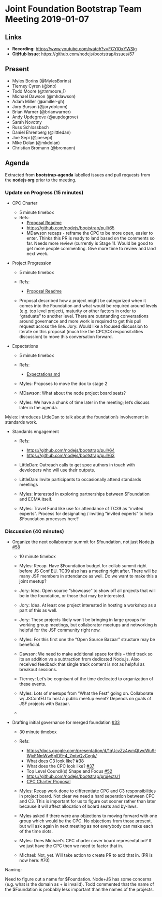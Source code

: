 # Joint Foundation Bootstrap Team Meeting 2019-01-07
## Links

* **Recording**: https://www.youtube.com/watch?v=FCYlOxYWSlg
* **GitHub Issue**: https://github.com/nodejs/bootstrap/issues/67

## Present

- Myles Borins (@MylesBorins)
- Tierney Cyren (@bnb)
- Todd Moore (@tmmoore_1)
- Michael Dawson (@mhdawson)
- Adam Miller (@amiller-gh)
- Jory Burson (@jorydotcom)
- Brian Warner (@brianwarner)
- Andy Updegrove (@aupdegrove)
- Sarah Novotny 
- Russ Schlossbach
- Daniel Ehrenberg (@littledan)
- Joe Sepi (@joesepi)
- Mike Dolan (@mkdolan)
- Christian Bromann (@bromann)

## Agenda

Extracted from **bootstrap-agenda** labelled issues and pull requests from the **nodejs org** prior to the meeting.

### Update on Progress (15 minutes)

* CPC Charter
  - 5 minute timebox
  - Refs:
    - [Proposal Readme](https://github.com/openjs-foundation/cross-project-council/blob/HEAD/proposals/approved/CPC_CHARTER/README.md)
    - https://github.com/nodejs/bootstrap/pull/65
    - MDawson recaps - reframe the CPC to be more open, easier to enter. 
      Thinks this PR is ready to land based on the comments so far. Needs more
      review (currently is Stage 1). Would be good to get more people commenting.
      Give more time to review and land next week.


* Project Progression
  - 5 minute timebox
  - Refs:
    - [Proposal Readme](https://github.com/openjs-foundation/cross-project-council/blob/main/proposals/approved/PROJECT_PROGRESSION/README.md)

  - Proposal described how a project might be categorized when it comes into the Foundation
    and what would be required around levels (e.g. top level project), maturity or other factors in
    order to “graduate” to another level. There are outstanding conversations around governance
    and more work is required to get this pull request across the line. Jory: Would like a focused
    discussion to iterate on this proposal (much like the CPC/C3 responsibilities discussion) to
    move this conversation forward.

* Expectations
  - 5 minute timebox
  - Refs:
    - [Expectations.md](https://github.com/openjs-foundation/cross-project-council/blob/main/proposals/approved/EXPECTATIONS/EXPECTATIONS.md)

  - Myles: Proposes to move the doc to stage 2
  - MDawson: What about the node project board seats?
  - Myles: We have a chunk of time later in the meeting; let’s discuss later in the agenda.

Myles: introduces LittleDan to talk about the foundation’s involvement in standards work. 

* Standards engagement
  - Refs:
    - https://github.com/nodejs/bootstrap/pull/64
    - https://github.com/nodejs/bootstrap/pull/63

  - LittleDan: Outreach calls to get spec authors in touch with developers who will
     use their outputs.
  - LittleDan: Invite participants to occasionally attend standards meetings
  - Myles: Interested in exploring partnerships between $Foundation and ECMA itself.
  - Myles: Travel Fund like use for attendance of TC39 as “invited experts”. Process
    for designating / inviting “invited experts” to help $Foundation processes here?

### Discussion (40 minutes)

* Organize the next collaborator summit for $foundation, not just Node.js  [#58](https://github.com/nodejs/bootstrap/issues/58)
  - 10 minute timebox

  - Myles: Recap. Have $Foundation budget for collab summit right before JS Conf EU.
    TC39 also has a meeting right after. There will be many JSF members in attendance
    as well. Do we want to make this a joint meetup?
  - Jory: Idea. Open source “showcase” to show off all projects that will be in the foundation,
     or those that may be interested. 
  - Jory: Idea. At least one project interested in hosting a workshop as a part of this as well.
  - Jory: These projects likely won’t be bringing in large groups for working group meetings, but
     collaborator meetups and networking is helpful for the JSF community right now.
  - Myles: For this first one the “Open Source Bazaar” structure may be beneficial.
  - Dawson: We need to make additional space for this – third track so its an addition vs a 
    subtraction  from dedicated Node.js. Also received feedback that single track content
    is not as helpful as breakout sessions.
  - Tierney: Let’s be cognisant of the time dedicated to organization of these events.
  - Myles: Lots of meetups from “What the Fest” going on. Collaborate w/ JSConfEU to host a public meetup event? Depends on goals of JSF projects with Bazaar.
  - 

* Drafting initial governance for merged foundation [#33](https://github.com/nodejs/bootstrap/issues/33)
  - 30 minute timebox
  - Refs:
    - https://docs.google.com/presentation/d/1qUcvZz4wmQtwcWu9rWjxFNmWw5plD9-4_7mtvQvCegk/
    - What does C3 look like? [#38](https://github.com/nodejs/bootstrap/issues/38)
    - What does the CPC look like? [#37](https://github.com/nodejs/bootstrap/issues/37)
    - Top Level Council(s) Shape and Focus [#52](https://github.com/nodejs/bootstrap/issues/52)
    - https://github.com/nodejs/bootstrap/projects/1
    - [CPC Charter Proposal](https://github.com/openjs-foundation/cross-project-council/blob/main/proposals/approved/CPC_CHARTER/README.md)

  - Myles: Recap work done to differentiate CPC and C3 responsibilities in project board. Not
    clear we need a hard seperation between CPC and C3. This is important for us to figure out 
    sooner rather than later because it will affect allocation of board seats and by-laws.
  - Myles asked if there were any objections to moving forward with one group which would be the CPC.
    No objections from those present, but will ask again in next meeting as not everybody can make each
    of the time slots.
  - Myles: Does Michael's CPC charter cover board representation? If we just have the CPC then we need to
    factor that in.
  - Michael: Not, yet. Will take action to create PR to add that in. (PR is now here: #70)

Naming:

Need to figure out a name for $Foundation. Node+JS has some concerns (e.g. what is the domain as + is invalid). Todd commented that the name of the $Foundation is probably less important than the names of the projects. 
